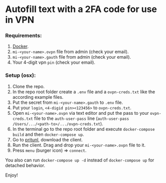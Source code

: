 # Autofill text with a 2FA code for use in VPN

### Requirements:
1. [Docker](https://www.docker.com/get-started).
2. `mi-<your-name>.ovpn` file from admin (check your email).
3. `mi-<your-name>.gauth` file from admin (check your email).
4. Your 4-digit vpn `pin` (check your email).

### Setup (osx):
1. Clone the repo.
2. In the repo root folder create a `.env` file and a `ovpn-creds.txt` like the according example files.
3. Put the secret from `mi-<your-name>.gauth` to `.env` file.
4. Put your `login`, `<4-digid pin><123456>` to `ovpn-creds.txt`.
5. Open `mi-<your-name>.ovpn` via text editor and put the pass to your `ovpn-creds.txt` file to the `auth-user-pass` line (`auth-user-pass /Users/.../<path-to>/.../ovpn-creds.txt`).
6. In the terminal go to the repo root folder and execute `docker-compose build` and then `docker-compose up`. 
7. Go to [pritunl](https://client.pritunl.com/#install), download the client.
8. Run the client. Drag and drop your `mi-<your-name>.ovpn` file to it.
9. Press `menu` (burger icon) => `connect`.

You also can run `docker-compose up -d` instead of `docker-compose up` for detached behavior.

Enjoy!
